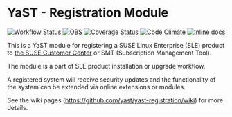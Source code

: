 YaST - Registration Module
========================

[![Workflow Status](https://github.com/yast/yast-registration/workflows/CI/badge.svg?branch=master)](
https://github.com/yast/yast-registration/actions?query=branch%3Amaster)
[![OBS](https://github.com/yast/yast-registration/actions/workflows/submit.yml/badge.svg)](https://github.com/yast/yast-registration/actions/workflows/submit.yml)
[![Coverage Status](https://img.shields.io/coveralls/yast/yast-registration.svg)](https://coveralls.io/r/yast/yast-registration?branch=master)
[![Code Climate](https://codeclimate.com/github/yast/yast-registration/badges/gpa.svg)](https://codeclimate.com/github/yast/yast-registration)
[![Inline docs](http://inch-ci.org/github/yast/yast-registration.svg?branch=master)](http://inch-ci.org/github/yast/yast-registration)


This is a YaST module for registering a SUSE Linux Enterprise (SLE) product to
[the SUSE Customer Center](https://scc.suse.com) or SMT (Subscription Management Tool).

The module is a part of SLE product installation or upgrade workflow.

A registered system will receive security updates and the functionality of the
system can be extended via online extensions or modules.

See the wiki pages (https://github.com/yast/yast-registration/wiki) for more details.
